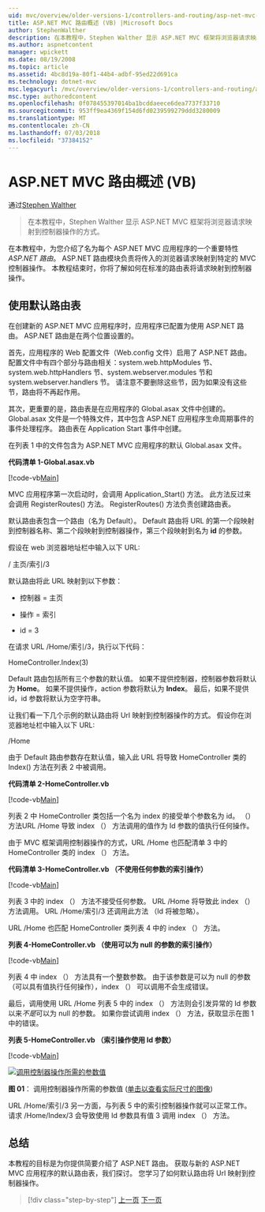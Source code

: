 ```yaml
---
uid: mvc/overview/older-versions-1/controllers-and-routing/asp-net-mvc-routing-overview-vb
title: ASP.NET MVC 路由概述 (VB) |Microsoft Docs
author: StephenWalther
description: 在本教程中，Stephen Walther 显示 ASP.NET MVC 框架将浏览器请求映射到控制器操作的方式。
ms.author: aspnetcontent
manager: wpickett
ms.date: 08/19/2008
ms.topic: article
ms.assetid: 4bc8d19a-80f1-44b4-adbf-95ed22d691ca
ms.technology: dotnet-mvc
msc.legacyurl: /mvc/overview/older-versions-1/controllers-and-routing/asp-net-mvc-routing-overview-vb
msc.type: authoredcontent
ms.openlocfilehash: 0f078455397014ba1bcddaeece6dea7737f33710
ms.sourcegitcommit: 953ff9ea4369f154d6fd0239599279ddd3280009
ms.translationtype: MT
ms.contentlocale: zh-CN
ms.lasthandoff: 07/03/2018
ms.locfileid: "37384152"
---
```

<a name="aspnet-mvc-routing-overview-vb"></a>ASP.NET MVC 路由概述 (VB)
====================
通过[Stephen Walther](https://github.com/StephenWalther)

> 在本教程中，Stephen Walther 显示 ASP.NET MVC 框架将浏览器请求映射到控制器操作的方式。


在本教程中，为您介绍了名为每个 ASP.NET MVC 应用程序的一个重要特性*ASP.NET 路由*。 ASP.NET 路由模块负责将传入的浏览器请求映射到特定的 MVC 控制器操作。 本教程结束时，你将了解如何在标准的路由表将请求映射到控制器操作。

## <a name="using-the-default-route-table"></a>使用默认路由表

在创建新的 ASP.NET MVC 应用程序时，应用程序已配置为使用 ASP.NET 路由。 ASP.NET 路由是在两个位置设置的。

首先，应用程序的 Web 配置文件（Web.config 文件）启用了 ASP.NET 路由。 配置文件中有四个部分与路由相关：system.web.httpModules 节、system.web.httpHandlers 节、system.webserver.modules 节和 system.webserver.handlers 节。 请注意不要删除这些节，因为如果没有这些节，路由将不再起作用。

其次，更重要的是，路由表是在应用程序的 Global.asax 文件中创建的。 Global.asax 文件是一个特殊文件，其中包含 ASP.NET 应用程序生命周期事件的事件处理程序。 路由表在 Application Start 事件中创建。

在列表 1 中的文件包含为 ASP.NET MVC 应用程序的默认 Global.asax 文件。

**代码清单 1-Global.asax.vb**

[!code-vb[Main](asp-net-mvc-routing-overview-vb/samples/sample1.vb)]

MVC 应用程序第一次启动时，会调用 Application\_Start() 方法。 此方法反过来会调用 RegisterRoutes() 方法。 RegisterRoutes() 方法负责创建路由表。

默认路由表包含一个路由（名为 Default）。 Default 路由将 URL 的第一个段映射到控制器名称、第二个段映射到控制器操作，第三个段映射到名为 **id** 的参数。

假设在 web 浏览器地址栏中输入以下 URL:

/ 主页/索引/3

默认路由将此 URL 映射到以下参数：

- 控制器 = 主页

- 操作 = 索引

- id = 3

在请求 URL /Home/索引/3，执行以下代码：

HomeController.Index(3)

Default 路由包括所有三个参数的默认值。 如果不提供控制器，控制器参数将默认为 **Home**。 如果不提供操作，action 参数将默认为 **Index**。 最后，如果不提供 id，id 参数将默认为空字符串。

让我们看一下几个示例的默认路由将 Url 映射到控制器操作的方式。 假设你在浏览器地址栏中输入以下 URL:

/Home

由于 Default 路由参数存在默认值，输入此 URL 将导致 HomeController 类的 Index() 方法在列表 2 中被调用。

**代码清单 2-HomeController.vb**

[!code-vb[Main](asp-net-mvc-routing-overview-vb/samples/sample2.vb)]

列表 2 中 HomeController 类包括一个名为 index 的接受单个参数名为 id。 （） 方法URL /Home 导致 index （） 方法调用的值作为 Id 参数的值执行任何操作。

由于 MVC 框架调用控制器操作的方式，URL /Home 也匹配清单 3 中的 HomeController 类的 index （） 方法。

**代码清单 3-HomeController.vb （不使用任何参数的索引操作）**

[!code-vb[Main](asp-net-mvc-routing-overview-vb/samples/sample3.vb)]

列表 3 中的 index （） 方法不接受任何参数。 URL /Home 将导致此 index （） 方法调用。 URL /Home/索引/3 还调用此方法 （Id 将被忽略）。

URL /Home 也匹配 HomeController 类列表 4 中的 index （） 方法。

**列表 4-HomeController.vb （使用可以为 null 的参数的索引操作）**

[!code-vb[Main](asp-net-mvc-routing-overview-vb/samples/sample4.vb)]

列表 4 中 index （） 方法具有一个整数参数。 由于该参数是可以为 null 的参数 （可以具有值执行任何操作），index （） 可以调用不会生成错误。

最后，调用使用 URL /Home 列表 5 中的 index （） 方法则会引发异常的 Id 参数以来*不是*可以为 null 的参数。 如果你尝试调用 index （） 方法，获取显示在图 1 中的错误。

**列表 5-HomeController.vb （索引操作使用 Id 参数）**

[!code-vb[Main](asp-net-mvc-routing-overview-vb/samples/sample5.vb)]


[![调用控制器操作所需的参数值](asp-net-mvc-routing-overview-vb/_static/image1.jpg)](asp-net-mvc-routing-overview-vb/_static/image1.png)

**图 01**： 调用控制器操作所需的参数值 ([单击以查看实际尺寸的图像](asp-net-mvc-routing-overview-vb/_static/image2.png))


URL /Home/索引/3 另一方面，与列表 5 中的索引控制器操作就可以正常工作。 请求 /Home/Index/3 会导致使用 Id 参数具有值 3 调用 index （） 方法。

## <a name="summary"></a>总结

本教程的目标是为你提供简要介绍了 ASP.NET 路由。 获取与新的 ASP.NET MVC 应用程序的默认路由表，我们探讨。 您学习了如何默认路由将 Url 映射到控制器操作。

> [!div class="step-by-step"]
> [上一页](creating-an-action-cs.md)
> [下一页](understanding-action-filters-vb.md)
